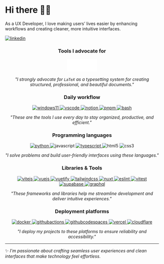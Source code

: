 # Hi there 👋🏻

As a UX Developer, I love making users’ lives easier by enhancing workflows and creating cleaner, more intuitive interfaces.

[![linkedin](https://img.shields.io/badge/LinkedIn-0077B5?style=for-the-badge&logo=linkedin&logoColor=white)](https://www.linkedin.com/in/emanuelenardi/)

<!--
- 🔭 I'm currently working on ...
- 🌱 I'm currently learning ...
- 👯 I'm looking to collaborate on ...
- 🤔 I'm looking for help with ...
- 💬 Ask me about ...
- 📫 How to reach me: ...
- ⚡ Fun fact: ...
-->

<div align=center>

  ### Tools I advocate for

  <a href="https://www.latex-project.org/get/" target="_blank" rel="noopener noreferrer">
    <img src="https://raw.githubusercontent.com/emanuelenardi/EmanueleNardi/refs/heads/main/latex-white.svg" width="100" alt="LaTeX" />
  </a>

  _"I strongly advocate for `LaTeX` as a typesetting system for creating structured, professional, and beautiful documents."_

  ### Daily workflow

  <p align="center">
    <a href="https://www.microsoft.com/it-it/software-download/windows11" target="_blank" rel="noopener noreferrer">
      <img src="https://cdn.jsdelivr.net/gh/devicons/devicon@latest/icons/windows11/windows11-original.svg" height="40" width="40" alt="windows11" />
    </a>
    <a href="https://www.latex-project.org/get/" target="_blank" rel="noopener noreferrer">
      <img src="https://cdn.jsdelivr.net/gh/devicons/devicon@latest/icons/vscode/vscode-original.svg" height="40" width="40" alt="vscode" />
    </a>
    <a href="https://www.notion.com/" target="_blank" rel="noopener noreferrer">
      <img src="https://cdn.jsdelivr.net/gh/devicons/devicon@latest/icons/notion/notion-original.svg" height="40" width="40" alt="notion" />
    </a>
    <a href="https://pnpm.io/it/" target="_blank" rel="noopener noreferrer">
      <img src="https://cdn.jsdelivr.net/gh/devicons/devicon@latest/icons/pnpm/pnpm-original.svg" height="40" width="40" alt="pnpm" />
    </a>
    <a href="" target="_blank" rel="noopener noreferrer">
      <img src="https://cdn.jsdelivr.net/gh/devicons/devicon@latest/icons/bash/bash-original.svg" height="40" width="40" alt="bash" />
    </a>
  </p>

  _"These are the tools I use every day to stay organized, productive, and efficient."_

  ### Programming languages

  <p align="center">
    <a href="https://pnpm.io/it/" target="_blank" rel="noopener noreferrer">
      <img src="https://cdn.jsdelivr.net/gh/devicons/devicon@latest/icons/python/python-original.svg" height="40" width="40" alt="python" />
    </a>
    <img src="https://cdn.jsdelivr.net/gh/devicons/devicon@latest/icons/javascript/javascript-original.svg" height="40" width="40" alt="javascript" />
    <a href="https://pnpm.io/it/" target="_blank" rel="noopener noreferrer">
      <img src="https://cdn.jsdelivr.net/gh/devicons/devicon@latest/icons/typescript/typescript-original.svg" height="40" width="40" alt="typescript" />
    </a>
    <img src="https://cdn.jsdelivr.net/gh/devicons/devicon@latest/icons/html5/html5-original.svg" height="40" width="40" alt="html5" />
    <img src="https://cdn.jsdelivr.net/gh/devicons/devicon@latest/icons/css3/css3-original.svg" height="40" width="40" alt="css3" />
  </p>

  _"I solve problems and build user-friendly interfaces using these languages."_
  
  ### Libraries & Tools

  <p align="center">
    <a href="https://pnpm.io/it/" target="_blank" rel="noopener noreferrer">
      <img src="https://cdn.jsdelivr.net/gh/devicons/devicon@latest/icons/vitejs/vitejs-original.svg" height="40" width="40" alt="vitejs" />
    </a>
    <a href="https://vuejs.org/" target="_blank" rel="noopener noreferrer">
      <img src="https://cdn.jsdelivr.net/gh/devicons/devicon@latest/icons/vuejs/vuejs-original.svg" height="40" width="40" alt="vuejs" />
    </a>
    <a href="https://vuetifyjs.com/en/" target="_blank" rel="noopener noreferrer">
      <img src="https://cdn.jsdelivr.net/gh/devicons/devicon@latest/icons/vuetify/vuetify-original.svg" height="40" width="40" alt="vuetify" />
    </a>
    <a href="https://tailwindcss.com/" target="_blank" rel="noopener noreferrer">
      <img src="https://cdn.jsdelivr.net/gh/devicons/devicon@latest/icons/tailwindcss/tailwindcss-original.svg" height="40" width="40" alt="tailwindcss" />
    </a>
    <a href="https://nuxt.com/" target="_blank" rel="noopener noreferrer">
      <img src="https://cdn.jsdelivr.net/gh/devicons/devicon@latest/icons/nuxt/nuxt-original.svg" height="40" width="40" alt="nuxt" />
    </a>
    <a href="https://eslint.org/" target="_blank" rel="noopener noreferrer">
      <img src="https://cdn.jsdelivr.net/gh/devicons/devicon@latest/icons/eslint/eslint-original.svg" height="40" width="40" alt="eslint" />
    </a>
    <a href="https://vitest.dev/" target="_blank" rel="noopener noreferrer">
      <img src="https://cdn.jsdelivr.net/gh/devicons/devicon@latest/icons/vitest/vitest-original.svg" height="40" width="40" alt="vitest" />
    </a>
    <a href="https://supabase.com/" target="_blank" rel="noopener noreferrer">
      <img src="https://cdn.jsdelivr.net/gh/devicons/devicon@latest/icons/supabase/supabase-original.svg" height="40" width="40" alt="supabase" />
    </a>
    <a href="https://graphql.org/" target="_blank" rel="noopener noreferrer">
      <img src="https://cdn.jsdelivr.net/gh/devicons/devicon@latest/icons/graphql/graphql-plain.svg" height="40" width="40" alt="graphql" />
    </a>
  </p>

  _"These frameworks and libraries help me streamline development and deliver intuitive experiences."_

  ### Deployment platforms

  <p align="center">
    <a href="https://www.docker.com/" target="_blank" rel="noopener noreferrer">
      <img src="https://cdn.jsdelivr.net/gh/devicons/devicon@latest/icons/docker/docker-original.svg" height="40" width="40" alt="docker" />
    </a>
    <a href="https://github.com/features/actions" target="_blank" rel="noopener noreferrer">
      <img src="https://cdn.jsdelivr.net/gh/devicons/devicon@latest/icons/githubactions/githubactions-original.svg" height="40" width="40" alt="githubactions" />
    </a>
    <a href="https://github.com/features/codespaces" target="_blank" rel="noopener noreferrer">
      <img src="https://cdn.jsdelivr.net/gh/devicons/devicon@latest/icons/githubcodespaces/githubcodespaces-original.svg" height="40" width="40" alt="githubcodespaces" />
    </a>
    <a href="https://vercel.com/" target="_blank" rel="noopener noreferrer">
      <img src="https://cdn.jsdelivr.net/gh/devicons/devicon@latest/icons/vercel/vercel-original.svg" height="40" width="40" alt="vercel" />
    </a>
    <a href="https://www.cloudflare.com/" target="_blank" rel="noopener noreferrer">
      <img src="https://cdn.jsdelivr.net/gh/devicons/devicon@latest/icons/cloudflare/cloudflare-original.svg" height="40" width="40" alt="cloudflare" />
    </a>
  </p>

  _"I deploy my projects to these platforms to ensure reliability and accessibility."_
</div>

---

✨ *I'm passionate about crafting seamless user experiences and clean interfaces that make technology feel effortless.*

